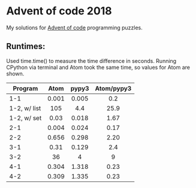 # Advent of code 2018

My solutions for [Advent of code](https://adventofcode.com/2018) programming puzzles.


## Runtimes:
Used time.time() to measure the time difference in seconds.
Running CPython via terminal and Atom took the same time, so values for Atom are shown.

| Program     | Atom     | pypy3   | Atom/pypy3 |
| --------    | :------: | :-----: | :--------: |
| 1-1         | 0.001    | 0.005   | 0.2        |
| 1-2, w/ list| 105      | 4.4     | 25.9       |
| 1-2, w/ set | 0.03     | 0.018   | 1.67       |
| 2-1         | 0.004    | 0.024   | 0.17       |
| 2-2         | 0.656    | 0.298   | 2.20       |
| 3-1         | 0.31     | 0.129   | 2.4        |
| 3-2         | 36       | 4       | 9          |
| 4-1         | 0.304    | 1.318   | 0.23       |
| 4-2         | 0.309    | 1.335   | 0.23       |
